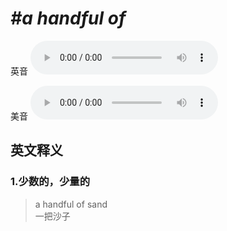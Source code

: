 # ***\#a handful of*** 
英音
<audio src="./media/a handful of1_AAC.aac" controls="controls"></audio>

美音
<audio src="./media/a handful of2_AAC.aac" controls="controls"></audio>



  

英文释义
---
### 1.**少数的，少量的**  

 > a handful of sand  
 > 一把沙子    


